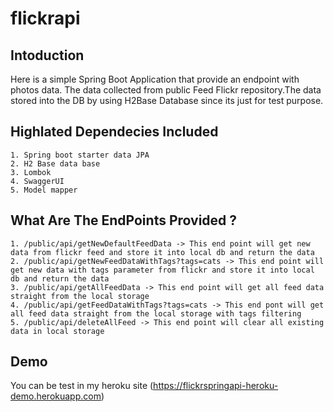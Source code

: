 # flickrapi

## Intoduction
Here is a simple Spring Boot Application that provide an endpoint with photos data. The data collected from public Feed Flickr repository.The data stored into the DB by using H2Base Database since its just for test purpose.

## Highlated Dependecies Included 
  
    1. Spring boot starter data JPA
    2. H2 Base data base
    3. Lombok
    4. SwaggerUI
    5. Model mapper
    
## What Are The EndPoints Provided ?

    1. /public/api/getNewDefaultFeedData -> This end point will get new data from flickr feed and store it into local db and return the data
    2. /public/api/getNewFeedDataWithTags?tags=cats -> This end point will get new data with tags parameter from flickr and store it into local db and return the data
    3. /public/api/getAllFeedData -> This end point will get all feed data straight from the local storage
    4. /public/api/getFeedDataWithTags?tags=cats -> This end pont will get all feed data straight from the local storage with tags filtering
    5. /public/api/deleteAllFeed -> This end point will clear all existing data in local storage
    

## Demo
You can be test in my heroku site (https://flickrspringapi-heroku-demo.herokuapp.com)
    
       
    




